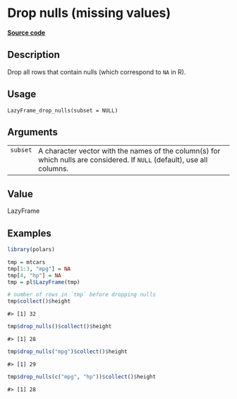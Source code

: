 

# Drop nulls (missing values)

[**Source code**](https://github.com/pola-rs/r-polars/tree/main/R/lazyframe__lazy.R#L1067)

## Description

Drop all rows that contain nulls (which correspond to <code>NA</code> in
R).

## Usage

<pre><code class='language-R'>LazyFrame_drop_nulls(subset = NULL)
</code></pre>

## Arguments

<table>
<tr>
<td style="white-space: nowrap; font-family: monospace; vertical-align: top">
<code id="LazyFrame_drop_nulls_:_subset">subset</code>
</td>
<td>
A character vector with the names of the column(s) for which nulls are
considered. If <code>NULL</code> (default), use all columns.
</td>
</tr>
</table>

## Value

LazyFrame

## Examples

``` r
library(polars)

tmp = mtcars
tmp[1:3, "mpg"] = NA
tmp[4, "hp"] = NA
tmp = pl$LazyFrame(tmp)

# number of rows in `tmp` before dropping nulls
tmp$collect()$height
```

    #> [1] 32

``` r
tmp$drop_nulls()$collect()$height
```

    #> [1] 28

``` r
tmp$drop_nulls("mpg")$collect()$height
```

    #> [1] 29

``` r
tmp$drop_nulls(c("mpg", "hp"))$collect()$height
```

    #> [1] 28
